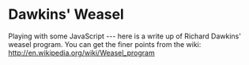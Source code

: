 Dawkins' Weasel
=======

Playing with some JavaScript --- here is a write up of Richard Dawkins' weasel program. You can get the finer points from the wiki: http://en.wikipedia.org/wiki/Weasel_program